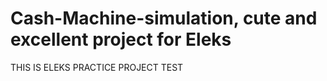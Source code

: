 # Cash-Machine-simulation, cute and excellent project for Eleks

THIS IS ELEKS PRACTICE PROJECT
TEST